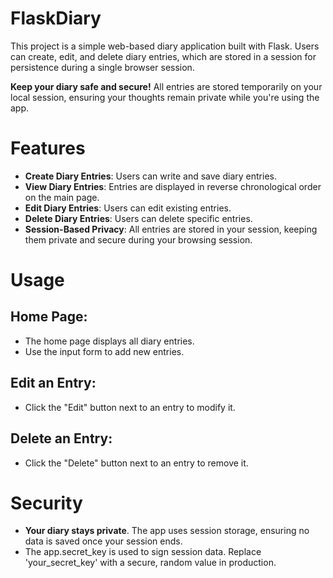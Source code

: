 # FlaskDiary
This project is a simple web-based diary application built with Flask. Users can create, edit, and delete diary entries, which are stored in a session for persistence during a single browser session.

**Keep your diary safe and secure!** All entries are stored temporarily on your local session, ensuring your thoughts remain private while you're using the app.

# Features
- **Create Diary Entries**: Users can write and save diary entries.
- **View Diary Entries**: Entries are displayed in reverse chronological order on the main page.
- **Edit Diary Entries**: Users can edit existing entries.
- **Delete Diary Entries**: Users can delete specific entries.
- **Session-Based Privacy**: All entries are stored in your session, keeping them private and secure during your browsing session.

# Usage
## Home Page:
- The home page displays all diary entries.
- Use the input form to add new entries.

## Edit an Entry:
- Click the "Edit" button next to an entry to modify it.

## Delete an Entry:
- Click the "Delete" button next to an entry to remove it.

# Security
- **Your diary stays private**. The app uses session storage, ensuring no data is saved once your session ends.
- The app.secret_key is used to sign session data. Replace 'your_secret_key' with a secure, random value in production.

